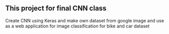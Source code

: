 
## This project for final CNN class
  Create CNN using Keras and make own dataset from google image and use as a web application for image classification for bike and car dataset
